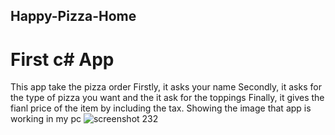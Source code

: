 ## Happy-Pizza-Home
# First c# App
This app take the pizza order 
Firstly, it asks your name
Secondly, it asks for the type of pizza you want 
and the it ask for the toppings 
Finally, it gives the fianl price of the item  by including the tax.
Showing the image that app is working in my pc 
![screenshot 232](https://user-images.githubusercontent.com/30774640/51702997-d77aed80-1fda-11e9-92f7-18dd7bff29cc.png)